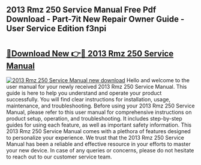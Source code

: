 ## 2013 Rmz 250 Service Manual Free Pdf Download - Part-7it New Repair Owner Guide - User Service Edition f3npi

# <h2><a href="http://bc15895.oget.top/?id=2013+Rmz+250+Service+Manual">🔗Download New 👉🔴 2013 Rmz 250 Service Manual</a></h2>

[![2013 Rmz 250 Service Manual new download](https://i.imgur.com/5g1atiW.png)](http://bc15895.oget.top/?id=2013+Rmz+250+Service+Manual)
Hello and welcome to the user manual for your newly received 2013 Rmz 250 Service Manual. This guide is here to help you understand and operate your product successfully. You will find clear instructions for installation, usage, maintenance, and troubleshooting. Before using your 2013 Rmz 250 Service Manual, please refer to this user manual for comprehensive instructions on product setup, operation, and troubleshooting. It includes step-by-step guides for using each feature, as well as important safety information. This 2013 Rmz 250 Service Manual comes with a plethora of features designed to personalize your experience. We trust that the 2013 Rmz 250 Service Manual has been a reliable and effective resource in your efforts to master your new device. In case of any queries or concerns, please do not hesitate to reach out to our customer service team.
